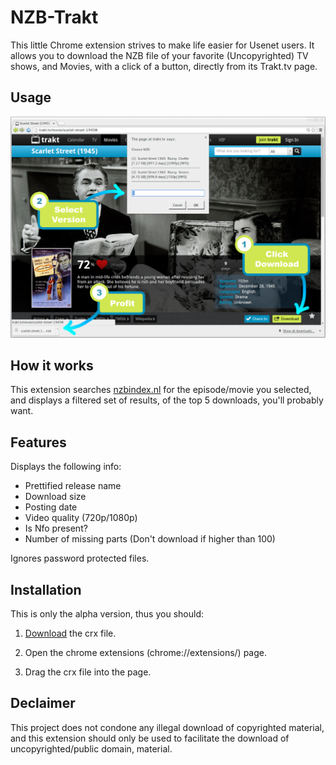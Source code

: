 NZB-Trakt
=========
This little Chrome extension strives to make life easier for Usenet users. It allows you to download the NZB file of your favorite (Uncopyrighted) TV shows, and Movies, with a click of a button, directly from its Trakt.tv page. 


Usage
-----
![My image](https://raw.githubusercontent.com/mambrazo/mambrazo.github.io/master/NZB-Trakt-chrome-extension/nzb-trakt-demo.jpg)



How it works
------------
This extension searches [nzbindex.nl](http://nzbindex.nl/) for the episode/movie you selected, and displays a filtered set of results, of the top 5 downloads, you'll probably want.



Features
------------
Displays the following info:
- Prettified release name
- Download size
- Posting date
- Video quality (720p/1080p)
- Is Nfo present?
- Number of missing parts (Don't download if higher than 100)

Ignores password protected files.

Installation
-----------
This is only the alpha version, thus you should:

1. [Download](https://raw.githubusercontent.com/eddierl/NZB-Trakt-chrome-extension/updates/bin/NZB-Trakt.crx) the crx file.

2. Open the chrome extensions (chrome://extensions/) page.

3. Drag the crx file into the page.


Declaimer
---------
This project does not condone any illegal download of copyrighted material, and this extension should only be used to facilitate the download of uncopyrighted/public domain, material.
